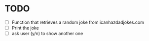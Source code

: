 # TODO 

- [ ] Function that retrieves a random joke from icanhazdadjokes.com
- [ ] Print the joke
- [ ] ask user (y/n) to show another one

